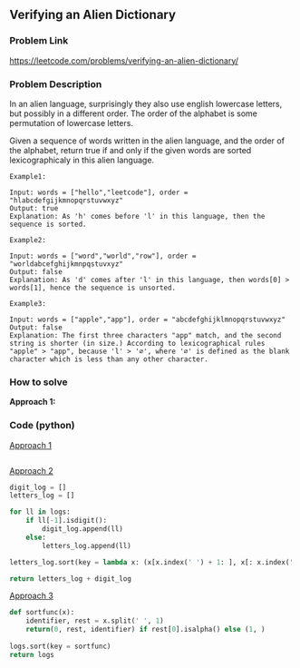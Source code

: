 ## Verifying an Alien Dictionary

### Problem Link
https://leetcode.com/problems/verifying-an-alien-dictionary/

### Problem Description 

In an alien language, surprisingly they also use english lowercase letters, but possibly in a different order. The order of the alphabet is some permutation of lowercase letters.

Given a sequence of words written in the alien language, and the order of the alphabet, return true if and only if the given words are sorted lexicographicaly in this alien language.


```
Example1:

Input: words = ["hello","leetcode"], order = "hlabcdefgijkmnopqrstuvwxyz"
Output: true
Explanation: As 'h' comes before 'l' in this language, then the sequence is sorted.

```


```
Example2:

Input: words = ["word","world","row"], order = "worldabcefghijkmnpqstuvxyz"
Output: false
Explanation: As 'd' comes after 'l' in this language, then words[0] > words[1], hence the sequence is unsorted.
```

```
Example3:

Input: words = ["apple","app"], order = "abcdefghijklmnopqrstuvwxyz"
Output: false
Explanation: The first three characters "app" match, and the second string is shorter (in size.) According to lexicographical rules "apple" > "app", because 'l' > '∅', where '∅' is defined as the blank character which is less than any other character.

```

### How to solve 

**Approach 1:** 



### Code (python)

[Approach 1](https://github.com/yanray/leetcode/blob/master/problems/0937Reorder_Data_in_Log_Files/0937Reorder_Data_in_Log_Files1.py)

```python

```

[Approach 2](https://github.com/yanray/leetcode/blob/master/problems/0937Reorder_Data_in_Log_Files/0937Reorder_Data_in_Log_Files2.py)

```python
digit_log = []
letters_log = []

for ll in logs:
    if ll[-1].isdigit():
        digit_log.append(ll)
    else:
        letters_log.append(ll)

letters_log.sort(key = lambda x: (x[x.index(' ') + 1: ], x[: x.index(' ') ]))

return letters_log + digit_log
```

[Approach 3](https://github.com/yanray/leetcode/blob/master/problems/0937Reorder_Data_in_Log_Files/0937Reorder_Data_in_Log_Files3.py)
```python
def sortfunc(x):
    identifier, rest = x.split(' ', 1)
    return(0, rest, identifier) if rest[0].isalpha() else (1, )
    
logs.sort(key = sortfunc)
return logs
```